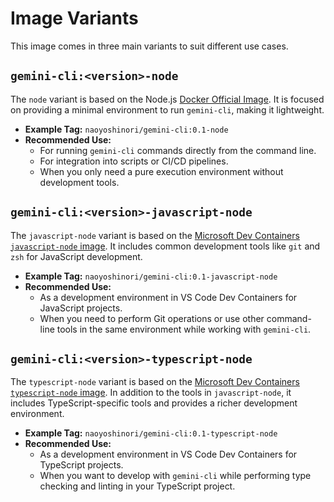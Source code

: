 # Image Variants

This image comes in three main variants to suit different use cases.

## `gemini-cli:<version>-node`

The `node` variant is based on the Node.js [Docker Official Image](https://hub.docker.com/_/node). It is focused on providing a minimal environment to run `gemini-cli`, making it lightweight.

* **Example Tag:** `naoyoshinori/gemini-cli:0.1-node`
* **Recommended Use:**
  * For running `gemini-cli` commands directly from the command line.
  * For integration into scripts or CI/CD pipelines.
  * When you only need a pure execution environment without development tools.

## `gemini-cli:<version>-javascript-node`

The `javascript-node` variant is based on the [Microsoft Dev Containers `javascript-node` image](https://github.com/devcontainers/templates/tree/main/src/javascript-node). It includes common development tools like `git` and `zsh` for JavaScript development.

* **Example Tag:** `naoyoshinori/gemini-cli:0.1-javascript-node`
* **Recommended Use:**
  * As a development environment in VS Code Dev Containers for JavaScript projects.
  * When you need to perform Git operations or use other command-line tools in the same environment while working with `gemini-cli`.

## `gemini-cli:<version>-typescript-node`

The `typescript-node` variant is based on the [Microsoft Dev Containers `typescript-node` image](https://github.com/devcontainers/templates/tree/main/src/typescript-node). In addition to the tools in `javascript-node`, it includes TypeScript-specific tools and provides a richer development environment.

* **Example Tag:** `naoyoshinori/gemini-cli:0.1-typescript-node`
* **Recommended Use:**
  * As a development environment in VS Code Dev Containers for TypeScript projects.
  * When you want to develop with `gemini-cli` while performing type checking and linting in your TypeScript project.
